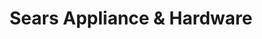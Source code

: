 ---
title: "Sears Appliance & Hardware"
url: /shelton/sears-appliance-und-hardware/
shop: Eisenwaren
---